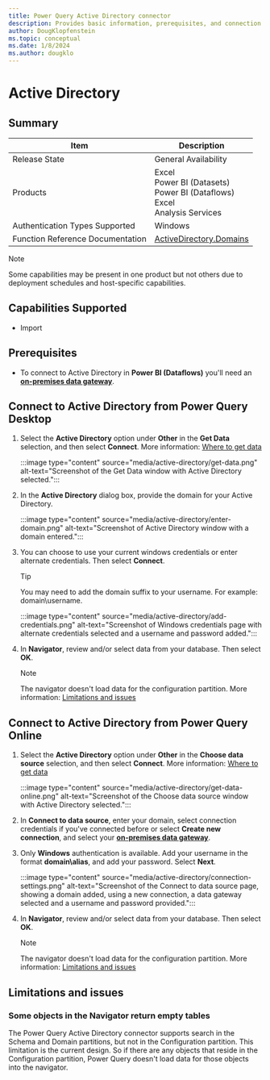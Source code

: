 ```yaml
---
title: Power Query Active Directory connector
description: Provides basic information, prerequisites, and connection instructions, along with troubleshooting information for the Active Directory connector.
author: DougKlopfenstein
ms.topic: conceptual
ms.date: 1/8/2024
ms.author: dougklo
---
```


# Active Directory

## Summary

| Item | Description |
| ---- | ----------- |
| Release State | General Availability |
| Products | Excel<br/>Power BI (Datasets)<br/>Power BI (Dataflows)<br/>Excel<br/>Analysis Services |
| Authentication Types Supported | Windows |
| Function Reference Documentation | [ActiveDirectory.Domains](/powerquery-m/activedirectory-domains) |

> [!NOTE]
> Some capabilities may be present in one product but not others due to deployment schedules and host-specific capabilities.

## Capabilities Supported

* Import

## Prerequisites

* To connect to Active Directory in **Power BI (Dataflows)** you'll need an [**on-premises data gateway**](../dataflows/using-dataflows-with-on-premises-data.md).

## Connect to Active Directory from Power Query Desktop

1. Select the **Active Directory** option under **Other** in the **Get Data** selection, and then select **Connect**. More information: [Where to get data](../where-to-get-data.md)

    :::image type="content" source="media/active-directory/get-data.png" alt-text="Screenshot of the Get Data window with Active Directory selected.":::

1. In the **Active Directory** dialog box, provide the domain for your Active Directory.

    :::image type="content" source="media/active-directory/enter-domain.png" alt-text="Screenshot of Active Directory window with a domain entered.":::

1. You can choose to use your current windows credentials or enter alternate credentials. Then select **Connect**.

    > [!TIP]
    >You may need to add the domain suffix to your username. For example: domain\username.

    :::image type="content" source="media/active-directory/add-credentials.png" alt-text="Screenshot of Windows credentials page with alternate credentials selected and a username and password added.":::

1. In **Navigator**, review and/or select data from your database. Then select **OK**.
    > [!NOTE]
    > The navigator doesn't load data for the configuration partition. More information: [Limitations and issues](#limitations-and-issues)

## Connect to Active Directory from Power Query Online

1. Select the **Active Directory** option under **Other** in the **Choose data source** selection, and then select **Connect**. More information: [Where to get data](../where-to-get-data.md)

    :::image type="content" source="media/active-directory/get-data-online.png" alt-text="Screenshot of the Choose data source window with Active Directory selected.":::

1. In **Connect to data source**, enter your domain, select connection credentials if you've connected before or select **Create new connection**, and select your [**on-premises data gateway**](../dataflows/using-dataflows-with-on-premises-data.md).

1. Only **Windows** authentication is available. Add your username in the format **domain\alias**, and add your password. Select **Next**.

    :::image type="content" source="media/active-directory/connection-settings.png" alt-text="Screenshot of the Connect to data source page, showing a domain added, using a new connection, a data gateway selected and a username and password provided.":::

1. In **Navigator**, review and/or select data from your database. Then select **OK**.
    > [!NOTE]
    > The navigator doesn't load data for the configuration partition. More information: [Limitations and issues](#limitations-and-issues)

## Limitations and issues

### Some objects in the Navigator return empty tables

The Power Query Active Directory connector supports search in the Schema and Domain partitions, but not in the Configuration partition. This limitation is the current design. So if there are any objects that reside in the Configuration partition, Power Query doesn't load data for those objects into the navigator.
